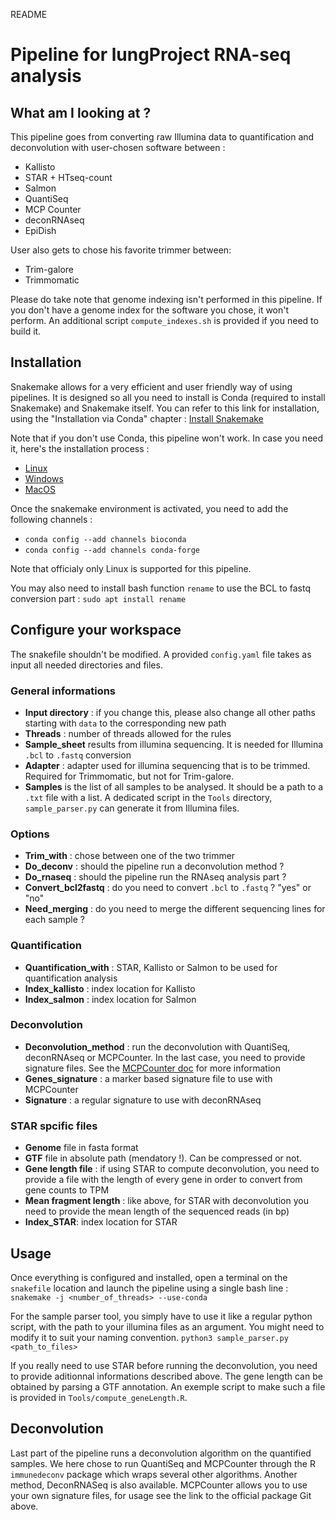 README

# Pipeline for lungProject RNA-seq analysis

## What am I looking at ?
This pipeline goes from converting raw Illumina data to quantification and deconvolution with user-chosen software between :
* Kallisto
* STAR + HTseq-count
* Salmon
* QuantiSeq
* MCP Counter
* deconRNAseq
* EpiDish

User also gets to chose his favorite trimmer between:
* Trim-galore
* Trimmomatic

Please do take note that genome indexing isn't performed in this pipeline. If you don't have a genome index for the software you chose, it won't perform. An additional script `compute_indexes.sh` is provided if you need to build it.

## Installation

Snakemake allows for a very efficient and user friendly way of using pipelines. It is designed so all you need to install is Conda (required to install Snakemake) and Snakemake itself.
You can refer to this link for installation, using the "Installation via Conda" chapter : [Install Snakemake](https://snakemake.readthedocs.io/en/stable/getting_started/installation.html)

Note that if you don't use Conda, this pipeline won't work. In case you need it, here's the installation process :
* [Linux](https://docs.conda.io/projects/conda/en/latest/user-guide/install/linux.html)
* [Windows](https://docs.conda.io/projects/conda/en/latest/user-guide/install/windows.html)
* [MacOS](https://docs.conda.io/projects/conda/en/latest/user-guide/install/macos.html)

Once the snakemake environment is activated, you need to add the following channels :
* `conda config --add channels bioconda`
* `conda config --add channels conda-forge`

Note that officialy only Linux is supported for this pipeline.

You may also need to install bash function `rename` to use the BCL to fastq conversion part :
`sudo apt install rename`

## Configure your workspace
The snakefile shouldn't be modified. A provided `config.yaml` file takes as input all needed directories and files.

### General informations

 * **Input directory** : if you change this, please also change all other paths starting with `data` to the corresponding new path
 * **Threads** : number of threads allowed for the rules 
 * **Sample_sheet** results from illumina sequencing. It is needed for Illumina `.bcl` to `.fastq` conversion
 * **Adapter** : adapter used for illumina sequencing that is to be trimmed. Required for Trimmomatic, but not for Trim-galore.
 * **Samples** is the list of all samples to be analysed. It should be a path to a `.txt` file with a list. A dedicated script in the `Tools` directory, `sample_parser.py` can generate it from Illumina files.
### Options
 * **Trim_with** : chose between one of the two trimmer 
 * **Do_deconv** : should the pipeline run a deconvolution method ?
 * **Do_rnaseq** : should the pipeline run the RNAseq analysis part ?
 * **Convert_bcl2fastq** : do you need to convert `.bcl` to `.fastq` ? "yes" or "no"
 * **Need_merging** : do you need to merge the different sequencing lines for each sample ?
### Quantification
 * **Quantification_with** : STAR, Kallisto or Salmon to be used for quantification analysis
 * **Index_kallisto** : index location for Kallisto
 * **Index_salmon** : index location for Salmon
 
 ### Deconvolution 
  * **Deconvolution_method** : run the deconvolution with QuantiSeq, deconRNAseq or MCPCounter. In the last case, you need to provide signature files. See the [MCPCounter doc](https://github.com/ebecht/MCPcounter) for more information
 * **Genes_signature** : a marker based signature file to use with MCPCounter
 * **Signature** : a regular signature to use with deconRNAseq
 
### STAR spcific files
 * **Genome** file in fasta format
 * **GTF** file in absolute path (mendatory !). Can be compressed or not.
 * **Gene length file** : if using STAR to compute deconvolution, you need to provide a file with the length of every gene in order to convert from gene counts to TPM
 * **Mean fragment length** : like above, for STAR with deconvolution you need to provide the mean length of the sequenced reads (in bp)
 * **Index_STAR**: index location for STAR

## Usage
Once everything is configured and installed, open a terminal on the `snakefile` location and launch the pipeline using a single bash line :
`snakemake -j <number_of_threads> --use-conda`

For the sample parser tool, you simply have to use it like a regular python script, with the path to your illumina files as an argument. You might need to modify it to suit your naming convention.
`python3 sample_parser.py <path_to_files> `

If you really need to use STAR before running the deconvolution, you need to provide aditionnal informations described above. The gene length can be obtained by parsing a GTF annotation. An exemple script to make such a file is provided in `Tools/compute_geneLength.R`.

## Deconvolution
Last part of the pipeline runs a deconvolution algorithm on the quantified samples. 
We here chose to run QuantiSeq and MCPCounter through the R `immunedeconv` package which wraps several other algorithms.
Another method, DeconRNASeq is also available.
MCPCounter allows you to use your own signature files, for usage see the link to the official package Git above.